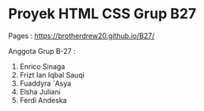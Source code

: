 # Proyek HTML CSS Grup B27

Pages : https://brotherdrew20.github.io/B27/

Anggota Grup B-27 :
1. Enrico Sinaga
2. Frizt Ian Iqbal Sauqi
3. Fuaddyra `Asya
4. Elsha Juliani
5. Ferdi Andeska
